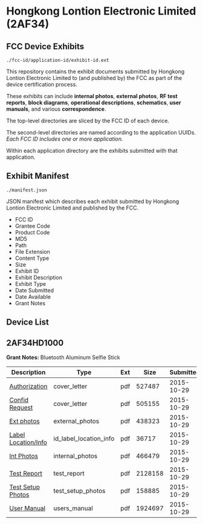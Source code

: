 # Hongkong Lontion Electronic Limited (2AF34)
## FCC Device Exhibits

```
./fcc-id/application-id/exhibit-id.ext
```

This repository contains the exhibit documents submitted by Hongkong Lontion Electronic Limited to (and published by) the FCC as part of the device certification process.

These exhibits can include **internal photos**, **external photos**, **RF test reports**, **block diagrams**, **operational descriptions**, **schematics**, **user manuals**, and various **correspondence**.

The top-level directories are sliced by the FCC ID of each device.

The second-level directories are named according to the application UUIDs. *Each FCC ID includes one or more application.*

Within each application directory are the exhibits submitted with that application. 

## Exhibit Manifest

```
./manifest.json
```

JSON manifest which describes each exhibit submitted by Hongkong Lontion Electronic Limited and published by the FCC.

- FCC ID
- Grantee Code
- Product Code
- MD5
- Path
- File Extension
- Content Type
- Size
- Exhibit ID
- Exhibit Description
- Exhibit Type
- Date Submitted
- Date Available
- Grant Notes

## Device List
## 2AF34HD1000
**Grant Notes:** Bluetooth Aluminum Selfie Stick

| Description | Type | Ext | Size | Submitted | Available |
| ----------- | ---- | --- | ---- | --------- | --------- |
| [Authorization](2AF34HD1000/071350118041d21472e8a5aada36f667/2797163.pdf) | cover_letter | pdf | 527487 | 2015-10-29 | 2015-10-29 |
| [Confid Request](2AF34HD1000/071350118041d21472e8a5aada36f667/2797164.pdf) | cover_letter | pdf | 505155 | 2015-10-29 | 2015-10-29 |
| [Ext photos](2AF34HD1000/071350118041d21472e8a5aada36f667/2797165.pdf) | external_photos | pdf | 438323 | 2015-10-29 | 2015-10-29 |
| [Label Location/Info](2AF34HD1000/071350118041d21472e8a5aada36f667/2797167.pdf) | id_label_location_info | pdf | 36717 | 2015-10-29 | 2015-10-29 |
| [Int Photos](2AF34HD1000/071350118041d21472e8a5aada36f667/2797166.pdf) | internal_photos | pdf | 466479 | 2015-10-29 | 2015-10-29 |
| [Test Report](2AF34HD1000/071350118041d21472e8a5aada36f667/2797170.pdf) | test_report | pdf | 2128158 | 2015-10-29 | 2015-10-29 |
| [Test Setup Photos](2AF34HD1000/071350118041d21472e8a5aada36f667/2797168.pdf) | test_setup_photos | pdf | 158885 | 2015-10-29 | 2015-10-29 |
| [User Manual](2AF34HD1000/071350118041d21472e8a5aada36f667/2797169.pdf) | users_manual | pdf | 1924697 | 2015-10-29 | 2015-10-29 |
